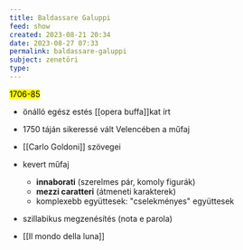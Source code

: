 ```yaml
---
title: Baldassare Galuppi
feed: show
created: 2023-08-21 20:34
date: 2023-08-27 07:33
permalink: baldassare-galuppi
subject: zenetöri
type: 
---
```


<mark>1706-85</mark>

- önálló egész estés [[opera buffa]]kat írt
- 1750 táján sikeressé vált Velencében a műfaj
- [[Carlo Goldoni]] szövegei

- kevert műfaj
	- **innaborati** (szerelmes pár, komoly figurák)
	- **mezzi caratteri** (átmeneti karakterek)
	- komplexebb együttesek: "cselekményes" együttesek
- szillabikus megzenésítés (nota e parola)
- [[Il mondo della luna]]